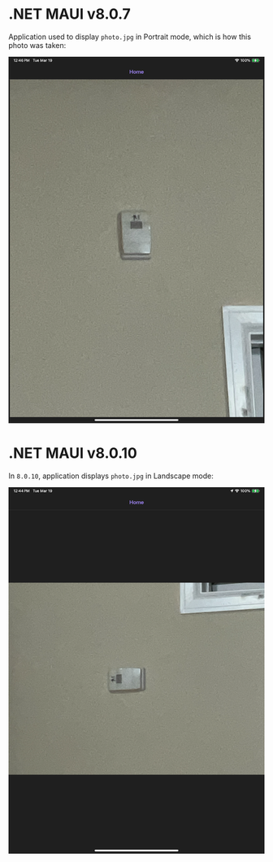 # .NET MAUI v8.0.7
Application used to display `photo.jpg` in Portrait mode, which is how this photo was taken:

![MAUI v8.0.7](MAUI.8.0.7-small.png)

# .NET MAUI v8.0.10
In `8.0.10`, application displays `photo.jpg` in Landscape mode:

![MAUI v8.0.10](MAUI.8.0.10-small.png)
